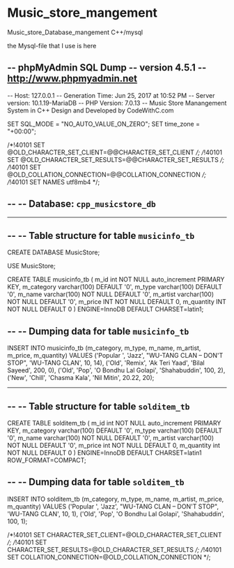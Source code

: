 # Music_store_mangement
Music_store_Database_mangement C++/mysql

the Mysql-file that I use is here

-- phpMyAdmin SQL Dump
-- version 4.5.1
-- http://www.phpmyadmin.net
--
-- Host: 127.0.0.1
-- Generation Time: Jun 25, 2017 at 10:52 PM
-- Server version: 10.1.19-MariaDB
-- PHP Version: 7.0.13
-- Music Store Manangement System in C++ Design and Developed by CodeWithC.com

SET SQL_MODE = "NO_AUTO_VALUE_ON_ZERO";
SET time_zone = "+00:00";


/*!40101 SET @OLD_CHARACTER_SET_CLIENT=@@CHARACTER_SET_CLIENT */;
/*!40101 SET @OLD_CHARACTER_SET_RESULTS=@@CHARACTER_SET_RESULTS */;
/*!40101 SET @OLD_COLLATION_CONNECTION=@@COLLATION_CONNECTION */;
/*!40101 SET NAMES utf8mb4 */;

--
-- Database: `cpp_musicstore_db`
--

-- --------------------------------------------------------

--
-- Table structure for table `musicinfo_tb`
--

CREATE DATABASE MusicStore;

USE MusicStore;

CREATE TABLE musicinfo_tb (
  m_id int NOT NULL auto_increment PRIMARY KEY,
  m_category varchar(100) DEFAULT '0',
  m_type varchar(100) DEFAULT '0',
  m_name varchar(100) NOT NULL DEFAULT '0',
  m_artist varchar(100) NOT NULL DEFAULT '0',
  m_price INT NOT NULL DEFAULT 0,
  m_quantity INT NOT NULL DEFAULT 0
) ENGINE=InnoDB DEFAULT CHARSET=latin1;

--
-- Dumping data for table `musicinfo_tb`
--

INSERT INTO musicinfo_tb (m_category, m_type, m_name, m_artist, m_price, m_quantity) VALUES
('Popular ', 'Jazz', "WU-TANG CLAN – DON'T STOP", 'WU-TANG CLAN', 10, 14),
('Old', 'Remix', 'Ak Teri Yaad', 'Bilal Sayeed', 200, 0),
('Old', 'Pop', 'O Bondhu Lal Golapi', 'Shahabuddin', 100, 2),
('New', 'Chill', 'Chasma Kala', 'Nil Mitin', 20.22, 20);

-- --------------------------------------------------------

--
-- Table structure for table `solditem_tb`
--

CREATE TABLE solditem_tb (
  m_id int NOT NULL auto_increment PRIMARY KEY,
  m_category varchar(100) DEFAULT '0',
  m_type varchar(100) DEFAULT '0',
  m_name varchar(100) NOT NULL DEFAULT '0',
  m_artist varchar(100) NOT NULL DEFAULT '0',
  m_price int NOT NULL DEFAULT 0,
  m_quantity int NOT NULL DEFAULT 0
) ENGINE=InnoDB DEFAULT CHARSET=latin1 ROW_FORMAT=COMPACT;

--
-- Dumping data for table `solditem_tb`
--

INSERT INTO solditem_tb (m_category, m_type, m_name, m_artist, m_price, m_quantity) VALUES
('Popular ', 'Jazz', "WU-TANG CLAN – DON'T STOP", 'WU-TANG CLAN', 10, 1),
('Old', 'Pop', 'O Bondhu Lal Golapi', 'Shahabuddin', 100, 1);


/*!40101 SET CHARACTER_SET_CLIENT=@OLD_CHARACTER_SET_CLIENT */;
/*!40101 SET CHARACTER_SET_RESULTS=@OLD_CHARACTER_SET_RESULTS */;
/*!40101 SET COLLATION_CONNECTION=@OLD_COLLATION_CONNECTION */;
